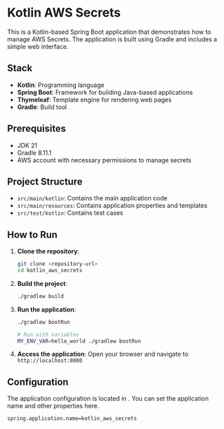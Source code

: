 # Kotlin AWS Secrets

This is a Kotlin-based Spring Boot application that demonstrates how to manage AWS Secrets. The application is built using Gradle and includes a simple web interface.

## Stack

- **Kotlin**: Programming language
- **Spring Boot**: Framework for building Java-based applications
- **Thymeleaf**: Template engine for rendering web pages
- **Gradle**: Build tool

## Prerequisites

- JDK 21
- Gradle 8.11.1
- AWS account with necessary permissions to manage secrets

## Project Structure

- `src/main/kotlin`: Contains the main application code
- `src/main/resources`: Contains application properties and templates
- `src/test/kotlin`: Contains test cases

## How to Run

1. **Clone the repository**:
    ```sh
    git clone <repository-url>
    cd kotlin_aws_secrets
    ```

2. **Build the project**:
    ```sh
    ./gradlew build
    ```

3. **Run the application**:
    ```sh
    ./gradlew bootRun

    # Run with variables
    MY_ENV_VAR=hello_world ./gradlew bootRun
    ```

4. **Access the application**:
    Open your browser and navigate to `http://localhost:8080`

## Configuration

The application configuration is located in . You can set the application name and other properties here.

```properties
spring.application.name=kotlin_aws_secrets